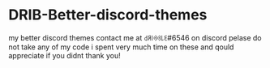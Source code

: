 # DRIB-Better-discord-themes
my better discord themes contact me at ꒯ꋪ꒐ꃳꃳ꒒ꏂ#6546 on discord
pelase do not take any of my code i spent very much time on these and qould appreciate if you didnt thank you!
